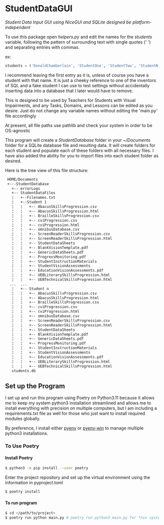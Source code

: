 # StudentDataGUI

*Student Data Input GUI using NiceGUI and SQLite designed be platform-independent*

To use this package open *helpers.py* and edit the names for the *students* variable, following the pattern of surrounding text with single quotes (' ') and separating entries with commas.

ex:

```python
students = ('DonaldChamberlain', 'StudentOne', 'StudentTwo', 'StudentN')   
```

I recommend leaving the first entry as it is, unless of course you have a student with that name. It is just a cheeky reference to one of the inventors of SQL and a fake student I can use to test settings without accidentally inserting data into a database that I later would have to remove.

This is designed to be used by Teachers for Students with Visual Impairments, and any Tasks, Domains, and Lessons can be edited as you desire. Just do not change any variable names without editing the 'main.py' file accordingly

At present, all file paths use pathlib and check your system in order to be OS-agnostic

This program will create a *StudentDatabase* folder in your *~/Documents* folder for a SQLite database file and resulting data. It will create folders for each student and populate each of these folders with all necessary files. I have also added the
ability for you to import files into each student folder as desired.

Here is the tree view of this file structure:

```bash
 HOME/Documents
 +---StudentDatabase
   +-- errorLogs
   +-- StudentDataFiles
   ¦   +--Filenames.txt
   ¦   +--Student 1
   ¦   ¦   +-- AbacusSkillsProgression.csv
   ¦   ¦   +-- AbacusSkillsProgression.html
   ¦   ¦   +-- BrailleSkillsProgression.csv
   ¦   ¦   +-- cviProgression.csv
   ¦   ¦   +-- cviProgression.html
   ¦   ¦   +-- omnibusDatabase.csv
   ¦   ¦   +-- ScreenReaderSkillsProgression.csv
   ¦   ¦   +-- ScreenReaderSkillsProgression.html
   ¦   ¦   +-- StudentDataSheets
   ¦   ¦   +-- BlankVisionTemplate.pdf
   ¦   ¦   +-- GenericDataSheets.pdf
   ¦   ¦   +-- ProgressMonitoring.pdf
   ¦   ¦   +-- StudentInstructionMaterials
   ¦   ¦   +-- StudentVisionAssessments
   ¦   ¦   +-- EducationVisionAssessments.pdf
   ¦   ¦   +-- UEBLiterarySkillsProgression.html
   ¦   ¦   +-- UEBTechnicalSkillsProgression.html
  ...  ...
   ¦   +-- Student n
   ¦   ¦   +-- AbacusSkillsProgression.csv
   ¦   ¦   +-- AbacusSkillsProgression.html
   ¦   ¦   +-- BrailleSkillsProgression.csv
   ¦   ¦   +-- cviProgression.csv
   ¦   ¦   +-- cviProgression.html
   ¦   ¦   +-- omnibusDatabase.csv
   ¦   ¦   +-- ScreenReaderSkillsProgression.csv
   ¦   ¦   +-- ScreenReaderSkillsProgression.html
   ¦   ¦   +-- StudentDataSheets
   ¦   ¦   +-- BlankVisionTemplate.pdf
   ¦   ¦   +-- GenericDataSheets.pdf
   ¦   ¦   +-- ProgressMonitoring.pdf
   ¦   ¦   +-- StudentInstructionMaterials
   ¦   ¦   +-- StudentVisionAssessments
   ¦   ¦   +-- EducationVisionAssessments.pdf
   ¦   ¦   +-- UEBLiterarySkillsProgression.html
   ¦   ¦   +-- UEBTechnicalSkillsProgression.html
   students.db
```

## Set up the Program

I set up and run this program using Poetry on Python3.11 because it allows me to keep my system python3 installation streamlined and allows me to install everything with precision on multiple computers, but I am including a requirements.txt file as well for those who just want to install required modules globally.

By preference, I install either [pyenv](https://github.com/pyenv/pyenv) or [pyenv-win](https://github.com/pyenv-win/pyenv-win) to manage multiple python3 installations.

### To Use Poetry

#### Install Poetry

```bash
$ python3 -m pip install --user poetry
```

Enter the project repository and set up the virtual environment using the information in pyproject.toml 

```bash
$ poetry install
```

#### To run program

```bash
$ cd </path/to/project>
$ poetry run python main.py # poetry run python3 main.py for *nix systems
```
